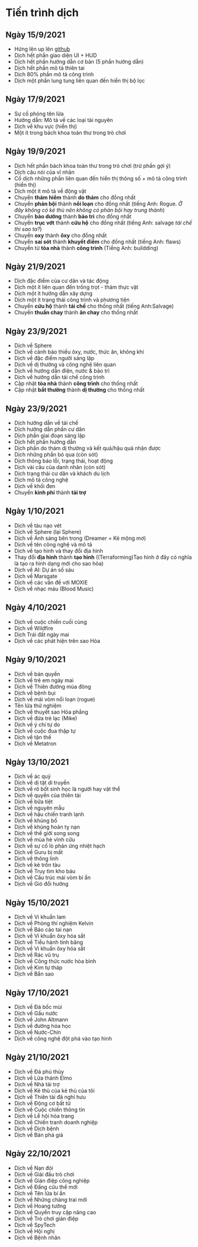 # Tiến trình dịch

## Ngày 15/9/2021
- Hứng lên up lên [github](/)
- Dịch hết phần giao diện UI + HUD
- Dịch hết phần hướng dẫn cơ bản (5 phần hướng dẫn)
- Dịch hết phần mô tả thiên tai
- Dịch 80% phần mô tả công trình
- Dịch một phần lung tung liên quan đến hiển thị bộ lọc
## Ngày 17/9/2021
- Sự cố phóng tên lửa
- Hướng dẫn: Mô tả về các loại tài nguyên
- Dịch về khu vực (hiển thị)
- Một ít trong bách khoa toàn thư trong trò chơi
## Ngày 19/9/2021
- Dịch hết phần bách khoa toàn thư trong trò chơi (trừ phần gợi ý)
- Dịch câu nói của vĩ nhân
- Cố dịch những phần liên quan đến hiển thị thông số + mô tả công trình (hiển thị)
- Dịch một ít mô tả về động vật
- Chuyển **thám hiểm** thành **do thám** cho đồng nhất
- Chuyển **phản bội** thành **nổi loạn** cho đồng nhất (tiếng Anh: Rogue. *Ở đây không có kẻ thù nên không có phản bội hay trung thành*)
- Chuyển **bảo dưỡng** thành **bảo trì** cho đồng nhất
- Chuyển **trục vớt** thành **cứu hộ** cho đồng nhất (tiếng Anh: salvage *tái chế thì sao ta?*)
- Chuyển **oxy** thành **ôxy** cho đồng nhất
- Chuyển **sai sót** thành **khuyết điểm** cho đồng nhất (tiếng Anh: flaws)
- Chuyển từ **tòa nhà** thành **công trình** (Tiếng Anh: buildding)
## Ngày 21/9/2021
- Dịch đặc điểm của cư dân và tác động
- Dịch một ít liên quan đến trồng trọt - thảm thực vật
- Dịch một ít hướng dẫn xây dựng
- Dịch một ít trạng thái công trình và phương tiện
- Chuyển **cứu hộ** thành **tái chế** cho thống nhất (tiếng Anh:Salvage)
- Chuyển **thuần chay** thành **ăn chay** cho thống nhất
## Ngày 23/9/2021
- Dịch về Sphere
- Dịch về cảnh báo thiếu ôxy, nước, thức ăn, không khí
- Dịch về đặc điểm người sáng lập
- Dịch về dị thường và công nghệ liên quan
- Dịch về hướng dẫn điện, nước & bảo trì
- Dịch về hướng dẫn tái chế công trình
- Cập nhật **tòa nhà** thành **công trình** cho thống nhất
- Cập nhật **bất thường** thành **dị thường** cho thống nhất
## Ngày 23/9/2021
- Dịch hướng dẫn về tái chế
- Dịch hướng dẫn phần cư dân
- Dịch phần giai đoạn sáng lập
- Dịch hết phần hướng dẫn
- Dịch phần do thám dị thường và kết quả/hậu quả nhận được
- Dịch những phần bỏ qua (còn sót)
- Dịch thông báo lỗi, trạng thái, hoạt động
- Dịch vài câu của danh nhân (còn sót)
- Dịch trạng thái cư dân và khách du lịch
- Dịch mô tả công nghệ
- Dịch về khối đen
- Chuyển **kinh phí** thành **tài trợ**
## Ngày 1/10/2021
- Dịch về tàu nạo vét
- Dịch về Sphere (lại Sphere)
- Dịch về Ánh sáng bên trong (Dreamer = Kẻ mộng mơ)
- Dịch về tên công nghệ và mô tả
- Dịch về tạo hình và thay đổi địa hình
- Thay đổi **địa hình** thành **tạo hình** ((Terraforming)Tạo hình ở đây có nghĩa là tạo ra hình dạng mới cho sao hỏa)
- Dịch về AI: Dự án số sáu
- Dịch về Marsgate
- Dịch về các vấn đề với MOXIE
- Dịch về nhạc máu (Blood Music)
## Ngày 4/10/2021
- Dịch về cuộc chiến cuối cùng
- Dịch về Wildfire
- Dịch Trái đất ngày mai
- Dịch về các phát hiện trên sao Hỏa
## Ngày 9/10/2021
- Dịch về bản quyền
- Dịch về trẻ em ngày mai
- Dịch về Thiên đường mùa đông
- Dịch về bệnh bụi
- Dịch về mái vòm nổi loạn (rogue)
- Tên lửa thử nghiệm
- Dịch về thuyết sao Hỏa phẳng
- Dịch về đứa trẻ lạc (Mike)
- Dịch về ý chí tự do
- Dịch về cuộc đua thập tự
- Dịch về tận thế
- Dịch về Metatron
## Ngày 13/10/2021
- Dịch về ác quỷ
- Dịch về dị tật di truyền
- Dịch về rô bốt sinh học là người hay vật thể
- Dịch về quyền của thiên tài
- Dịch về bữa tiệt
- Dịch về nguyên mẫu
- Dịch về hậu chiến tranh lạnh
- Dịch về khủng bố
- Dịch về khủng hoản tỵ nạn
- Dịch về thế giới song song
- Dịch về mùa hè vĩnh cữu
- Dịch về sự cố lò phản ứng nhiệt hạch
- Dịch về Guru bị mất
- Dịch về thông linh
- Dịch về kẻ trốn tàu
- Dịch về Truy tìm kho báu
- Dịch về Cấu trúc mái vòm bí ẩn
- Dịch về Gió đổi hướng
## Ngày 15/10/2021
- Dịch về Vi khuẩn lam
- Dịch về Phòng thí nghiệm Kelvin
- Dịch về Báo cáo tai nạn
- Dịch về Vi khuẩn ôxy hóa sắt
- Dịch về Tiểu hành tinh băng
- Dịch về Vi khuẩn ôxy hóa sắt
- Dịch về Rác vũ trụ
- Dịch về Công thức nước hòa bình
- Dịch về Kim tự tháp
- Dịch về Bắn sao
## Ngày 17/10/2021
- Dịch về Đá bốc mùi
- Dịch về Gấu nước
- Dịch về John Altmann
- Dịch về đường hóa học
- Dịch về Nước-Chín
- Dịch về công nghệ đột phá vào tạo hình
## Ngày 21/10/2021
- Dịch về Đá phù thủy
- Dịch về Lửa thánh Elmo
- Dịch về Nhà tài trợ
- Dịch về Kẻ thù của kẻ thù của tôi
- Dịch về Thiên tài đã nghỉ hưu
- Dịch về Động cơ bất tử
- Dịch về Cuộc chiến thông tin
- Dịch về Lễ hội hóa trang
- Dịch về Chiến tranh doanh nghiệp
- Dịch về Dịch bệnh
- Dịch về Bán phá giá
## Ngày 22/10/2021
- Dịch về Nạn đói
- Dịch về Giải đấu trò chơi
- Dịch về Gián điệp công nghiệp
- Dịch về Đấng cứu thế mới
- Dịch về Tên lửa bí ẩn
- Dịch về Những chàng trai mới
- Dịch về Hoang tưởng
- Dịch về Quyền truy cập nâng cao
- Dịch về Trò chơi gián điệp
- Dịch về SpyTech
- Dịch về Hội nghị
- Dịch về Bệnh nhân
